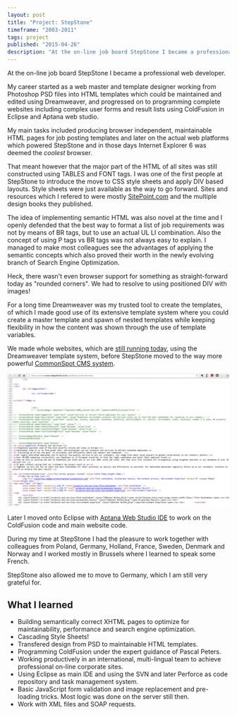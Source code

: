 ```yaml
---
layout: post
title: "Project: StepStone"
timeframe: "2003-2011"
tags: project
published: "2015-04-26"
description: "At the on-line job board StepStone I became a professional web developer."
---
```


At the on-line job board StepStone I became a professional web developer.

My career started as a web master and template designer working from Photoshop PSD files into HTML templates which could be maintained and edited using Dreamweaver, and progressed on to programming complete websites including complex user forms and result lists using ColdFusion in Eclipse and Aptana web studio.

My main tasks included producing browser independent, maintainable HTML pages for job posting templates and later on the actual web platforms which powered StepStone and in those days Internet Explorer 6 was deemed the *coolest* browser.

That meant however that the major part of the HTML of all sites was still constructed using TABLES and FONT tags. I was one of the first people at StepStone to introduce the move to CSS style sheets and apply DIV based layouts. Style sheets were just available as the way to go forward. Sites and resources which I refered to were mostly [SitePoint.com](http://sitepoint.com) and the multiple design books they published.

The idea of implementing semantic HTML was also novel at the time and I openly defended that the best way to format a list of job requirements was not by means of BR tags, but to use an actual UL LI combination. Also the concept of using P tags vs BR tags was not always easy to explain. I managed to make most colleagues see the advantages of applying the semantic concepts which also proved their worth in the newly evolving branch of Search Engine Optimization.

Heck, there wasn't even browser support for something as straight-forward today as "rounded corners". We had to resolve to using positioned DIV with images!

For a long time Dreamweaver was my trusted tool to create the templates, of which I made good use of its extensive template system where you could create a master template and spawn of nested templates while keeping flexibility in how the content was shown through the use of template variables.

We made whole websites, which are [still running today](http://www.stepstone.com), using the Dreamweaver template system, before StepStone moved to the way more powerful [CommonSpot CMS system](http://www.paperthin.com/).

[![Stepstone.com Source code still containing the Dreamweaver template comments](/images/20150426-project-stepstone-dreamweavertemplatecode.png)](/images/20150426-project-stepstone-dreamweavertemplatecode.jpg)

Later I moved onto Eclipse with [Aptana Web Studio IDE](http://www.aptana.com/) to work on the ColdFusion code and main website code.

During my time at StepStone I had the pleasure to work together with colleagues from Poland, Germany, Holland, France, Sweden, Denmark and Norway and I worked mostly in Brussels where I learned to speak some French.

StepStone also allowed me to move to Germany, which I am still very grateful for.

## What I learned

- Building semantically correct XHTML pages to optimize for maintainability, performance and search engine optimization.
- Cascading Style Sheets!
- Transfered design from PSD to maintainable HTML templates.
- Programming ColdFusion under the expert guidance of Pascal Peters.
- Working productively in an international, multi-lingual team to achieve professional on-line corporate sites.
- Using Eclipse as main IDE and using the SVN and later Perforce as code repository and task management system.
- Basic JavaScript form validation and image replacement and pre-loading tricks. Most logic was done on the server still then.
- Work with XML files and SOAP requests.

